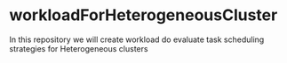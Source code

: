 # workloadForHeterogeneousCluster

In this repository we will create workload do evaluate task scheduling strategies for Heterogeneous clusters
